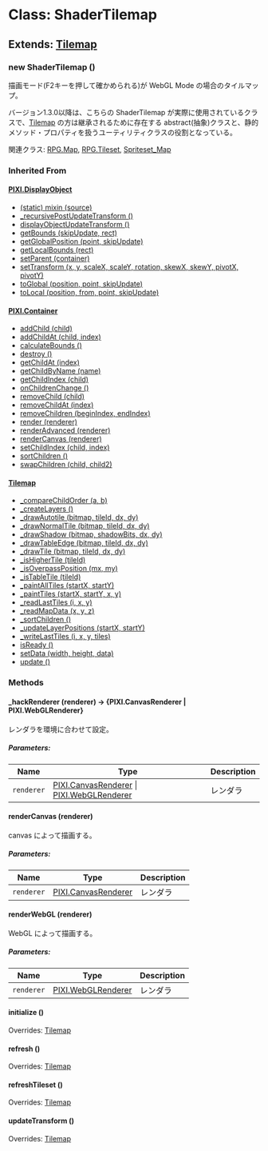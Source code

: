 # Class: ShaderTilemap

## Extends: [Tilemap](Tilemap.md)

### new ShaderTilemap ()

描画モード(F2キーを押して確かめられる)が WebGL Mode の場合のタイルマップ。

バージョン1.3.0以降は、こちらの ShaderTilemap が実際に使用されているクラスで、[Tilemap](Tilemap.md) の方は継承されるために存在する abstract(抽象)クラスと、静的メソッド・プロパティを扱うユーティリティクラスの役割となっている。

関連クラス: [RPG.Map](RPG.Map.md), [RPG.Tileset](RPG.Tileset.md), [Spriteset_Map](Spriteset_Map.md)


### Inherited From

#### [PIXI.DisplayObject](PIXI.DisplayObject.md)

* [(static) mixin (source)](PIXI.DisplayObject.md#static-mixin-source)
* [\_recursivePostUpdateTransform ()](PIXI.DisplayObject.md#_recursivepostupdatetransform-)
* [displayObjectUpdateTransform ()](PIXI.DisplayObject.md#displayobjectupdatetransform-)
* [getBounds (skipUpdate, rect)](PIXI.DisplayObject.md#getbounds-skipupdate-rect--pixirectangle)
* [getGlobalPosition (point, skipUpdate)](PIXI.DisplayObject.md#getglobalposition-point-skipupdate--pixipoint)
* [getLocalBounds (rect)](PIXI.DisplayObject.md#getlocalbounds-rect--pixirectangle)
* [setParent (container)](PIXI.DisplayObject.md#setparent-container--pixicontainer)
* [setTransform (x, y, scaleX, scaleY, rotation, skewX, skewY, pivotX, pivotY)](PIXI.DisplayObject.md#settransform-x-y-scalex-scaley-rotation-skewx-skewy-pivotx-pivoty--pixidisplayobject)
* [toGlobal (position, point, skipUpdate)](PIXI.DisplayObject.md#toglobal-position-point-skipupdate--pixipoint)
* [toLocal (position, from, point, skipUpdate)](PIXI.DisplayObject.md#tolocal-position-from-point-skipupdate--pixipoint)

#### [PIXI.Container](PIXI.Container.md)

* [addChild (child) ](PIXI.Container.md#addchild-child--pixidisplayobject)
* [addChildAt (child, index)](PIXI.Container.md#addchildat-child-index--pixidisplayobject)
* [calculateBounds ()](PIXI.Container.md#calculatebounds-)
* [destroy ()](PIXI.Container.md#destroy-)
* [getChildAt (index)](PIXI.Container.md#getchildat-index--pixidisplayobject)
* [getChildByName (name)](PIXI.Container.md#getchildbyname-name--pixidisplayobject)
* [getChildIndex (child)](PIXI.Container.md#getchildindex-child--pixidisplayobject)
* [onChildrenChange ()](PIXI.Container.md#onchildrenchange-)
* [removeChild (child)](PIXI.Container.md#removechild-child--pixidisplayobject)
* [removeChildAt (index)](PIXI.Container.md#removechildat-index--pixidisplayobject)
* [removeChildren (beginIndex, endIndex)](PIXI.Container.md#removechildren-beginindex-endindex--arraypixidisplayobject)
* [render (renderer)](PIXI.Container.md#render-renderer)
* [renderAdvanced (renderer)](PIXI.Container.md#renderadvanced-renderer)
* [renderCanvas (renderer)](PIXI.Container.md#rendercanvas-renderer)
* [setChildIndex (child, index)](PIXI.Container.md#setchildindex-child-index)
* [sortChildren ()](PIXI.Container.md#sortchildren-)
* [swapChildren (child, child2)](PIXI.Container.md#swapchildren-child-child2)

#### [Tilemap](Tilemap.md)

* [\_compareChildOrder (a, b)](Tilemap.md#_comparechildorder-a-b)
* [\_createLayers ()](Tilemap.md#_createlayers-)
* [\_drawAutotile (bitmap, tileId, dx, dy)](Tilemap.md#_drawautotile-bitmap-tileid-dx-dy)
* [\_drawNormalTile (bitmap, tileId, dx, dy)](Tilemap.md#_drawnormaltile-bitmap-tileid-dx-dy)
* [\_drawShadow (bitmap, shadowBits, dx, dy)](Tilemap.md#_drawshadow-bitmap-shadowbits-dx-dy)
* [\_drawTableEdge (bitmap, tileId, dx, dy)](Tilemap.md#_drawtableedge-bitmap-tileid-dx-dy)
* [\_drawTile (bitmap, tileId, dx, dy)](Tilemap.md#_drawtile-bitmap-tileid-dx-dy)
* [\_isHigherTile (tileId)](Tilemap.md#_ishighertile-tileid--boolean)
* [\_isOverpassPosition (mx, my)](Tilemap.md#_isoverpassposition-mx-my--boolean)
* [\_isTableTile (tileId)](Tilemap.md#_istabletile-tileid--boolean)
* [\_paintAllTiles (startX, startY)](Tilemap.md#_paintalltiles-startx-starty)
* [\_paintTiles (startX, startY, x, y)](Tilemap.md#_painttiles-startx-starty-x-y)
* [\_readLastTiles (i, x, y)](Tilemap.md#_readlasttiles-i-x-y--arraynumber)
* [\_readMapData (x, y, z) ](Tilemap.md#_readmapdata-x-y-z--number)
* [\_sortChildren ()](Tilemap.md#_sortchildren-)
* [\_updateLayerPositions (startX, startY)](Tilemap.md#_updatelayerpositions-startx-starty)
* [\_writeLastTiles (i, x, y, tiles)](Tilemap.md#_writelasttiles-i-x-y-tiles)
* [isReady ()](Tilemap.md#isready---boolean)
* [setData (width, height, data)](Tilemap.md#setdata-width-height-data)
* [update ()](Tilemap.md#update-)

### Methods

#### _hackRenderer (renderer) → {PIXI.CanvasRenderer \| PIXI.WebGLRenderer}
レンダラを環境に合わせて設定。

##### Parameters:

| Name | Type | Description |
| --- | --- | --- |
| `renderer` | [PIXI.CanvasRenderer](http://pixijs.download/release/docs/PIXI.CanvasRenderer.html) \| [PIXI.WebGLRenderer](https://pixijs.download/release/docs/PIXI.WebGLRenderer.html) | レンダラ |


#### renderCanvas (renderer)
canvas によって描画する。

##### Parameters:

| Name | Type | Description |
| --- | --- | --- |
| `renderer` | [PIXI.CanvasRenderer](http://pixijs.download/release/docs/PIXI.CanvasRenderer.html) | レンダラ |


#### renderWebGL (renderer)
WebGL によって描画する。

##### Parameters:

| Name | Type | Description |
| --- | --- | --- |
| `renderer` | [PIXI.WebGLRenderer](https://pixijs.download/release/docs/PIXI.WebGLRenderer.html) | レンダラ |


#### initialize ()
Overrides: [Tilemap](Tilemap.md#initialize-)


#### refresh ()
Overrides: [Tilemap](Tilemap.md#refresh-)


#### refreshTileset ()
Overrides: [Tilemap](Tilemap.md#refreshtileset-)


#### updateTransform ()
Overrides: [Tilemap](Tilemap.md#updatetransform-)


